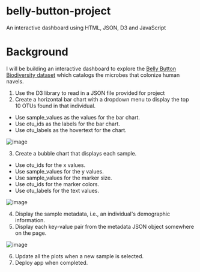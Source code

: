 # belly-button-project
An interactive dashboard using HTML, JSON, D3 and JavaScript

# Background
I will be building an interactive dashboard to explore the [Belly Button Biodiversity dataset](http://robdunnlab.com/projects/belly-button-biodiversity/) which catalogs the microbes that colonize human navels.
1. Use the D3 library to read in a JSON file provided for project
2. Create a horizontal bar chart with a dropdown menu to display the top 10 OTUs found in that individual.
  - Use sample_values as the values for the bar chart.
  - Use otu_ids as the labels for the bar chart.
  - Use otu_labels as the hovertext for the chart.
  
  ![image](https://user-images.githubusercontent.com/100399092/201748368-bb9878c8-831b-4d3e-90f1-4a30ecfab47f.png)

3. Create a bubble chart that displays each sample.
  - Use otu_ids for the x values.
  - Use sample_values for the y values.
  - Use sample_values for the marker size.
  - Use otu_ids for the marker colors.
  - Use otu_labels for the text values.
  
  ![image](https://user-images.githubusercontent.com/100399092/201748410-b25294a6-aefd-4d0a-8347-446b65bc96ae.png)

4. Display the sample metadata, i.e., an individual's demographic information.
5. Display each key-value pair from the metadata JSON object somewhere on the page.

![image](https://user-images.githubusercontent.com/100399092/201748576-52bc45bf-902c-4c87-8709-3ff591555299.png)

6. Update all the plots when a new sample is selected.
7. Deploy app when completed.


